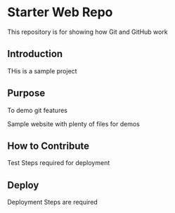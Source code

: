 # Starter Web Repo

This repository is for showing how Git and GitHub work

## Introduction
THis is a sample project


## Purpose
To demo git features

Sample website with plenty of files for demos

## How to Contribute
Test
Steps required for deployment

## Deploy
Deployment Steps are required
